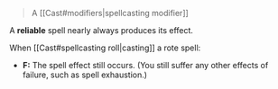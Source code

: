 > A [[Cast#modifiers|spellcasting modifier]]

A **reliable** spell nearly always produces its effect.  

When [[Cast#spellcasting roll|casting]] a rote spell:

- **F:** The spell effect still occurs. (You still suffer any other effects of failure, such as spell exhaustion.)
